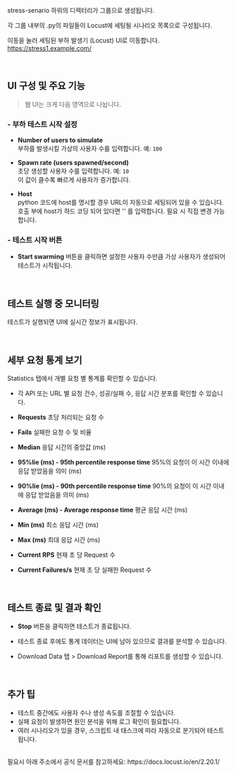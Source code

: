 stress-senario 하위의 디렉터리가 그룹으로 생성됩니다.
<br>

각 그룹 내부의 .py의 파일들이 Locust에 세팅될 시나리오 목록으로 구성됩니다.


이동을 눌러 세팅된 부하 발생기 (Locust) UI로 이동합니다.
<br>
https://stress1.example.com/

<br>

## UI 구성 및 주요 기능

> 웹 UI는 크게 다음 영역으로 나뉩니다.


### - 부하 테스트 시작 설정

- **Number of users to simulate**  
  부하를 발생시킬 가상의 사용자 수를 입력합니다. 예: `100`

- **Spawn rate (users spawned/second)**  
  초당 생성할 사용자 수를 입력합니다. 예: `10`  
  이 값이 클수록 빠르게 사용자가 증가합니다.

- **Host**  
  python 코드에 host를 명시할 경우 URL이 자동으로 세팅되어 있을 수 있습니다.
  호출 부에 host가 하드 코딩 되어 있다면 '' 를 입력합니다.
  필요 시 직접 변경 가능합니다.

### - 테스트 시작 버튼

- **Start swarming** 버튼을 클릭하면 설정한 사용자 수만큼 가상 사용자가 생성되어 테스트가 시작됩니다.

<br>

## 테스트 실행 중 모니터링

테스트가 실행되면 UI에 실시간 정보가 표시됩니다.

<br>

## 세부 요청 통계 보기

Statistics 탭에서 개별 요청 별 통계를 확인할 수 있습니다.

- 각 API 또는 URL 별 요청 건수, 성공/실패 수, 응답 시간 분포를 확인할 수 있습니다.

- **Requests**
초당 처리되는 요청 수

- **Fails**
실패한 요청 수 및 비율

- **Median**
응답 시간의 중앙값 (ms)

- **95%lie (ms) - 95th percentile response time**
95%의 요청이 이 시간 이내에 응답 받았음을 의미 (ms)

- **90%lie (ms) - 90th percentile response time**
90%의 요청이 이 시간 이내에 응답 받았음을 의미 (ms)

- **Average (ms) - Average response time**
평균 응답 시간 (ms)

- **Min (ms)**
최소 응답 시간 (ms)

- **Max (ms)**
최대 응답 시간 (ms)

- **Current RPS**
현재 초 당 Request 수

- **Current Failures/s**
현재 초 당 실패한 Request 수

<br>

## 테스트 종료 및 결과 확인

- **Stop** 버튼을 클릭하면 테스트가 종료됩니다.

- 테스트 종료 후에도 통계 데이터는 UI에 남아 있으므로 결과를 분석할 수 있습니다.

- Download Data 탭 > Download Report를 통해 리포트를 생성할 수 있습니다.

<br>

## 추가 팁

- 테스트 중간에도 사용자 수나 생성 속도를 조절할 수 있습니다.  
- 실패 요청이 발생하면 원인 분석을 위해 로그 확인이 필요합니다.  
- 여러 시나리오가 있을 경우, 스크립트 내 태스크에 따라 자동으로 분기되어 테스트 됩니다.

<br>
필요시 아래 주소에서 공식 문서를 참고하세요:  
https://docs.locust.io/en/2.20.1/
